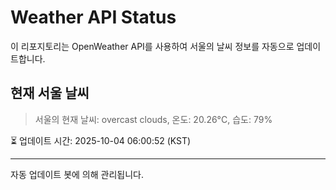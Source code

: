 
# Weather API Status

이 리포지토리는 OpenWeather API를 사용하여 서울의 날씨 정보를 자동으로 업데이트합니다.

## 현재 서울 날씨
> 서울의 현재 날씨: overcast clouds, 온도: 20.26°C, 습도: 79%

⏳ 업데이트 시간: 2025-10-04 06:00:52 (KST)

---
자동 업데이트 봇에 의해 관리됩니다.
